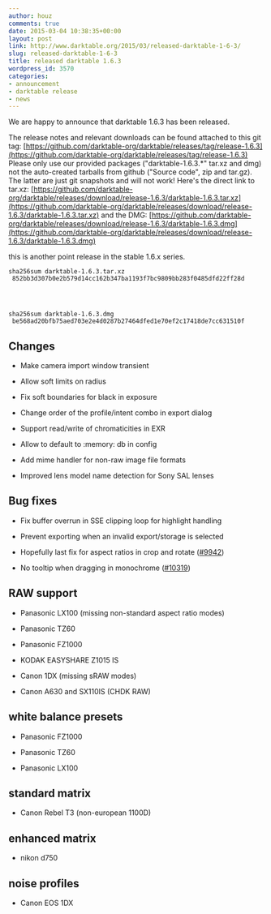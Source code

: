```yaml
---
author: houz
comments: true
date: 2015-03-04 10:38:35+00:00
layout: post
link: http://www.darktable.org/2015/03/released-darktable-1-6-3/
slug: released-darktable-1-6-3
title: released darktable 1.6.3
wordpress_id: 3570
categories:
- announcement
- darktable release
- news
---
```


We are happy to announce that darktable 1.6.3 has been released.

The release notes and relevant downloads can be found attached to this git tag:
[https://github.com/darktable-org/darktable/releases/tag/release-1.6.3](https://github.com/darktable-org/darktable/releases/tag/release-1.6.3)
Please only use our provided packages ("darktable-1.6.3.*" tar.xz and dmg) not the auto-created tarballs from github ("Source code", zip and tar.gz). The latter are just git snapshots and will not work! Here's the direct link to tar.xz:
[https://github.com/darktable-org/darktable/releases/download/release-1.6.3/darktable-1.6.3.tar.xz](https://github.com/darktable-org/darktable/releases/download/release-1.6.3/darktable-1.6.3.tar.xz)
and the DMG:
[https://github.com/darktable-org/darktable/releases/download/release-1.6.3/darktable-1.6.3.dmg](https://github.com/darktable-org/darktable/releases/download/release-1.6.3/darktable-1.6.3.dmg)

this is another point release in the stable 1.6.x series.

    
    sha256sum darktable-1.6.3.tar.xz
     852bb3d307b0e2b579d14cc162b347ba1193f7bc9809bb283f0485dfd22ff28d



    
    sha256sum darktable-1.6.3.dmg
     be568ad20bfb75aed703e2e4d0287b27464dfed1e70ef2c17418de7cc631510f




## Changes





	
  * Make camera import window transient

	
  * Allow soft limits on radius

	
  * Fix soft boundaries for black in exposure

	
  * Change order of the profile/intent combo in export dialog

	
  * Support read/write of chromaticities in EXR

	
  * Allow to default to :memory: db in config

	
  * Add mime handler for non-raw image file formats

	
  * Improved lens model name detection for Sony SAL lenses




## Bug fixes





	
  * Fix buffer overrun in SSE clipping loop for highlight handling

	
  * Prevent exporting when an invalid export/storage is selected

	
  * Hopefully last fix for aspect ratios in crop and rotate ([#9942](http://darktable.org/redmine/issues/9942))

	
  * No tooltip when dragging in monochrome ([#10319](http://darktable.org/redmine/issues/10319))




## RAW support





	
  * Panasonic LX100 (missing non-standard aspect ratio modes)

	
  * Panasonic TZ60

	
  * Panasonic FZ1000

	
  * KODAK EASYSHARE Z1015 IS

	
  * Canon 1DX (missing sRAW modes)

	
  * Canon A630 and SX110IS (CHDK RAW)




## white balance presets





	
  * Panasonic FZ1000

	
  * Panasonic TZ60

	
  * Panasonic LX100




## standard matrix





	
  * Canon Rebel T3 (non-european 1100D)




## enhanced matrix





	
  * nikon d750




## noise profiles





	
  * Canon EOS 1DX


